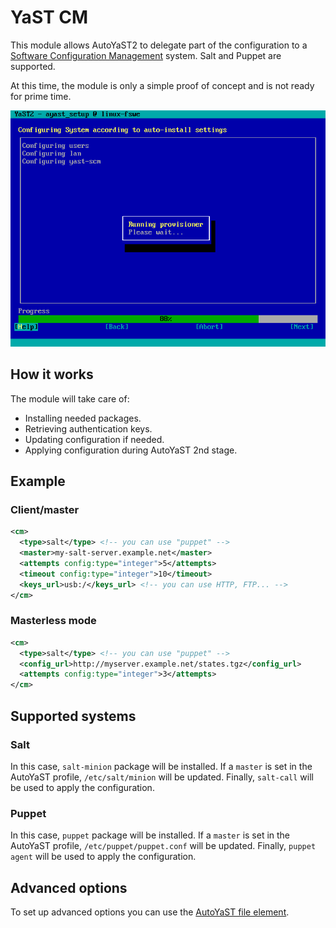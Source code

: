 # YaST CM

This module allows AutoYaST2 to delegate part of the configuration to a
[Software Configuration Management](https://en.wikipedia.org/wiki/Software_configuration_management)
system. Salt and Puppet are supported.

At this time, the module is only a simple proof of concept and is not
ready for prime time.

![Running a provisioner during 2nd stage](screenshot.png "Running provisioner")

## How it works

The module will take care of:

* Installing needed packages.
* Retrieving authentication keys.
* Updating configuration if needed.
* Applying configuration during AutoYaST 2nd stage.

## Example

### Client/master

```xml
<cm>
  <type>salt</type> <!-- you can use "puppet" -->
  <master>my-salt-server.example.net</master>
  <attempts config:type="integer">5</attempts>
  <timeout config:type="integer">10</timeout>
  <keys_url>usb:/</keys_url> <!-- you can use HTTP, FTP... -->
</cm>
```

### Masterless mode

```xml
<cm>
  <type>salt</type> <!-- you can use "puppet" -->
  <config_url>http://myserver.example.net/states.tgz</config_url>
  <attempts config:type="integer">3</attempts>
</cm>
```

## Supported systems

### Salt

In this case, `salt-minion` package will be installed. If a `master`
is set in the AutoYaST profile, `/etc/salt/minion` will be
updated. Finally, `salt-call` will be used to apply the configuration.

### Puppet

In this case, `puppet` package will be installed. If a `master`
is set in the AutoYaST profile, `/etc/puppet/puppet.conf` will be
updated. Finally, `puppet agent` will be used to apply the configuration.

## Advanced options

To set up advanced options you can use the
[AutoYaST file element](https://www.suse.com/documentation/sles-12/singlehtml/book_autoyast/book_autoyast.html#createprofile.completeconf).

